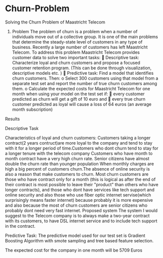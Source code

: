 # Churn-Problem
Solving the Churn Problem of Maastricht Telecom
1. Problem
The problem of churn is a problem when a number of individuals move out of a collective
group. It is one of the main problems that determine the steady-state level of customers
in any type of business.
Recently a large number of customers has left Maastricht Telecom. To address this
problem Maastricht Telecom provides customer data to solve two important tasks:
 Descriptive task: Characterize loyal and churn customers and propose a focused
customer retention program. (This can be done through visualization, descriptive
models etc. )
 Predictive task: Find a model that identifies churn customers. Then:
o Select 300 customers using that model from a separate test set and report
the number of true churn customers among them.
o Calculate the expected costs for Maastricht Telecom for one month when
using your model on the test set if:
 every customer predicted as churn will get a gift of 10 euro and
 every true churn customer predicted as loyal will cause a loss of
64 euros (an average month subscription)
   
Results

Descriptive Task

Characteristics of loyal and churn customers:
Customers taking a longer contract(2 years contruct)are more loyal to the company and tend to stay with it for a longer
period of time.Customers who dont churn tend to stay for a longer tenure with the telecom company Customers who have month to month contract have a very high churn rate.
Senior citizens have almost double the churn rate than younger population When monthly charges are high a big percent of customers churn.The absence of online security is also
a reason that make customers to churn. Most churn customers are those who have contract only for a month (this is logical as after the end of their contract is most possible to leave
their "product" than others who have longer contracts), and those who dont have services like tech support and online security and also those who use fiber optic internet
servise(which surprisingly means faster internet) because probably it is more expensive and also because the most of churn customers are senior citizens who probably dont need
very fast internet. Proposed system The system I would suggest to the Telecom company is to always make a two-year contract with its customers, to have DSL internet service and
to include tech support in the contract.

Predictive Task:
The predictive model used for our test set is Gradient Boosting Algorithm with smote sampling and tree based feature selection. 

The expected cost for the company in one month will be 5709 Euros
